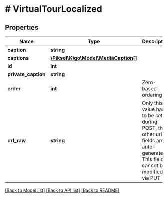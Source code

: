 # # VirtualTourLocalized

## Properties

Name | Type | Description | Notes
------------ | ------------- | ------------- | -------------
**caption** | **string** |  | [optional] 
**captions** | [**\Piksel\Kigo\Model\MediaCaption[]**](MediaCaption.md) |  | [optional] 
**id** | **int** |  | [optional] 
**private_caption** | **string** |  | [optional] 
**order** | **int** | Zero-based ordering | [optional] 
**url_raw** | **string** | Only this value has to be set during POST, the other url fields are auto-generated. This field cannot be modified via PUT | [optional] 

[[Back to Model list]](../../README.md#documentation-for-models) [[Back to API list]](../../README.md#documentation-for-api-endpoints) [[Back to README]](../../README.md)


